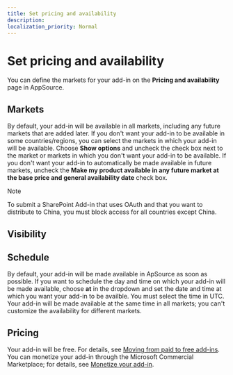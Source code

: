 ```yaml
---
title: Set pricing and availability
description: 
localization_priority: Normal
---
```


# Set pricing and availability

You can define the markets for your add-in on the **Pricing and availability** page in AppSource.

## Markets

By default, your add-in will be available in all markets, including any future markets that are added later. If you don't want your add-in to be available in some countries/regions, you can select the markets in which your add-in will be available. Choose **Show options** and uncheck the check box next to the market or markets in which you don't want your add-in to be available. If you don't want your add-in to automatically be made available in future markets, uncheck the **Make my product available in any future market at the base price and general availability date** check box.

> [!NOTE]
> To submit a SharePoint Add-in that uses OAuth and that you want to distribute to China, you must block access for all countries except China.


## Visibility

## Schedule

By default, your add-in will be made available in ApSource as soon as possible. If you want to schedule the day and time on which your add-in will be made available, choose **at** in the dropdown and set the date and time at which you want your add-in to be availble. You must select the time in UTC. Your add-in will be made available at the same time in all markets; you can't customize the availability for different markets.

## Pricing

Your add-in will be free. For details, see [Moving from paid to free add-ins](moving-from-paid-to-free-addins.md). You can monetize your add-in through the Microsoft Commercial Marketplace; for details, see [Monetize your add-in](monetize-addins-through-microsoft-commercial-marketplace.md).